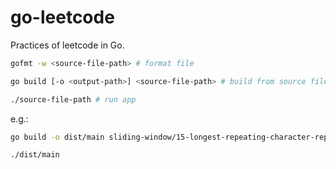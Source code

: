 # go-leetcode

Practices of leetcode in Go.

```bash
gofmt -w <source-file-path> # format file

go build [-o <output-path>] <source-file-path> # build from source file

./source-file-path # run app
```

e.g.:

```bash
go build -o dist/main sliding-window/15-longest-repeating-character-replacement-0424/main.go

./dist/main
```
